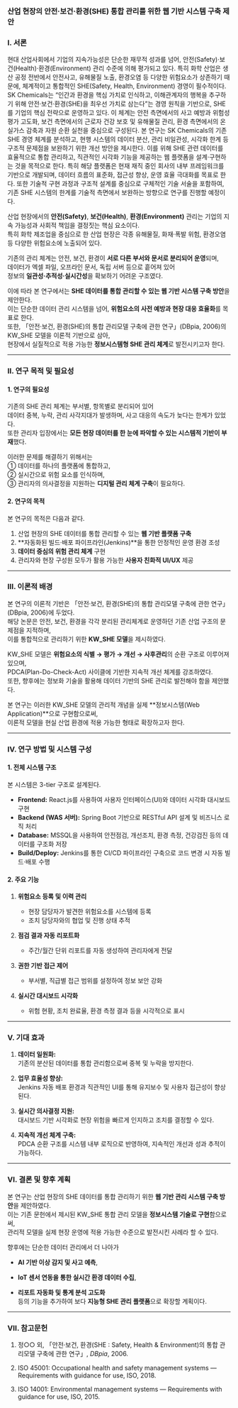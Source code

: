 ### **산업 현장의 안전·보건·환경(SHE) 통합 관리를 위한 웹 기반 시스템 구축 제안**


### Ⅰ. 서론
현대 산업사회에서 기업의 지속가능성은 단순한 재무적 성과를 넘어, 안전(Safety)·보건(Health)·환경(Environment) 관리 수준에 의해 평가되고 있다. 특히 화학 산업은 생산 공정 전반에서 안전사고, 유해물질 노출, 환경오염 등 다양한 위험요소가 상존하기 때문에, 체계적이고 통합적인 SHE(Safety, Health, Environment) 경영이 필수적이다.
SK Chemicals는 “인간과 환경을 핵심 가치로 인식하고, 이해관계자의 행복을 추구하기 위해 안전·보건·환경(SHE)을 최우선 가치로 삼는다”는 경영 원칙을 기반으로, SHE를 기업의 핵심 전략으로 운영하고 있다. 이 체계는 안전 측면에서의 사고 예방과 위험성 평가 고도화, 보건 측면에서의 근로자 건강 보호 및 유해물질 관리, 환경 측면에서의 온실가스 감축과 자원 순환 실천을 중심으로 구성된다.
본 연구는 SK Chemicals의 기존 SHE 경영 체계를 분석하고, 현행 시스템의 데이터 분산, 관리 비일관성, 시각화 한계 등 구조적 문제점을 보완하기 위한 개선 방안을 제시한다. 이를 위해 SHE 관련 데이터를 효율적으로 통합 관리하고, 직관적인 시각화 기능을 제공하는 웹 플랫폼을 설계·구현하는 것을 목적으로 한다. 특히 해당 플랫폼은 현재 재직 중인 회사의 내부 프레임워크를 기반으로 개발되며, 데이터 흐름의 표준화, 접근성 향상, 운영 효율 극대화를 목표로 한다. 또한 기술적 구현 과정과 구조적 설계를 중심으로 구체적인 기술 서술을 포함하여, 기존 SHE 시스템의 한계를 기술적 측면에서 보완하는 방향으로 연구를 진행할 예정이다.


산업 현장에서의 **안전(Safety)**, **보건(Health)**, **환경(Environment)** 관리는 기업의 지속 가능성과 사회적 책임을 결정짓는 핵심 요소이다.  
특히 화학 제조업을 중심으로 한 산업 현장은 각종 유해물질, 화재·폭발 위험, 환경오염 등 다양한 위험요소에 노출되어 있다.

기존의 관리 체계는 안전, 보건, 환경이 **서로 다른 부서와 문서로 분리되어 운영**되며,  
데이터가 엑셀 파일, 오프라인 문서, 독립 서버 등으로 흩어져 있어  
정보의 **일관성·추적성·실시간성**을 확보하기 어려운 구조였다.

이에 따라 본 연구에서는 **SHE 데이터를 통합 관리할 수 있는 웹 기반 시스템 구축 방안**을 제안한다.  
이는 단순한 데이터 관리 시스템을 넘어, **위험요소의 사전 예방과 현장 대응 효율화**를 목표로 한다.  
또한, 「안전·보건, 환경(SHE)의 통합 관리모델 구축에 관한 연구」(DBpia, 2006)의 KW_SHE 모델을 이론적 기반으로 삼아,  
현장에서 실질적으로 적용 가능한 **정보시스템형 SHE 관리 체계**로 발전시키고자 한다.

---

### Ⅱ. 연구 목적 및 필요성

#### 1. 연구의 필요성

기존의 SHE 관리 체계는 부서별, 항목별로 분리되어 있어  
데이터 중복, 누락, 관리 사각지대가 발생하며, 사고 대응의 속도가 늦다는 한계가 있었다.  
또한 관리자 입장에서는 **모든 현장 데이터를 한 눈에 파악할 수 있는 시스템적 기반이 부재**했다.

이러한 문제를 해결하기 위해서는  
① 데이터를 하나의 플랫폼에 통합하고,  
② 실시간으로 위험 요소를 인식하며,  
③ 관리자의 의사결정을 지원하는 **디지털 관리 체계 구축**이 필요하다.

#### 2. 연구의 목적

본 연구의 목적은 다음과 같다.

1. 산업 현장의 SHE 데이터를 통합 관리할 수 있는 **웹 기반 플랫폼 구축**
2. **자동화된 빌드·배포 파이프라인(Jenkins)**을 통한 안정적인 운영 환경 조성
3. **데이터 중심의 위험 관리 체계** 구현
4. 관리자와 현장 구성원 모두가 활용 가능한 **사용자 친화적 UI/UX** 제공

---

### Ⅲ. 이론적 배경

본 연구의 이론적 기반은 「안전·보건, 환경(SHE)의 통합 관리모델 구축에 관한 연구」(DBpia, 2006)에 두었다.  
해당 논문은 안전, 보건, 환경을 각각 분리된 관리체계로 운영하던 기존 산업 구조의 문제점을 지적하며,  
이를 통합적으로 관리하기 위한 **KW_SHE 모델**을 제시하였다.

KW_SHE 모델은 **위험요소의 식별 → 평가 → 개선 → 사후관리**의 순환 구조로 이루어져 있으며,  
PDCA(Plan-Do-Check-Act) 사이클에 기반한 지속적 개선 체계를 강조하였다.  
또한, 향후에는 정보화 기술을 활용해 데이터 기반의 SHE 관리로 발전해야 함을 제안했다.

본 연구는 이러한 KW_SHE 모델의 관리적 개념을 실제 **정보시스템(Web Application)**으로 구현함으로써,  
이론적 모델을 현실 산업 환경에 적용 가능한 형태로 확장하고자 한다.

---

### Ⅳ. 연구 방법 및 시스템 구성

#### 1. 전체 시스템 구조

본 시스템은 3-tier 구조로 설계된다.

- **Frontend:** React.js를 사용하여 사용자 인터페이스(UI)와 데이터 시각화 대시보드 구현
- **Backend (WAS 서버):** Spring Boot 기반으로 RESTful API 설계 및 비즈니스 로직 처리
- **Database:** MSSQL을 사용하여 안전점검, 개선조치, 환경 측정, 건강검진 등의 데이터를 구조화 저장
- **Build/Deploy:** Jenkins를 통한 CI/CD 파이프라인 구축으로 코드 변경 시 자동 빌드·배포 수행

#### 2. 주요 기능

1. **위험요소 등록 및 이력 관리**
    - 현장 담당자가 발견한 위험요소를 시스템에 등록
    - 조치 담당자와의 협업 및 진행 상태 추적
        
2. **점검 결과 자동 리포트화**
    - 주간/월간 단위 리포트를 자동 생성하여 관리자에게 전달
        
3. **권한 기반 접근 제어**
    - 부서별, 직급별 접근 범위를 설정하여 정보 보안 강화
        
4. **실시간 대시보드 시각화**
    - 위험 현황, 조치 완료율, 환경 측정 결과 등을 시각적으로 표시
        

---

### Ⅴ. 기대 효과

1. **데이터 일원화:**  
    기존의 분산된 데이터를 통합 관리함으로써 중복 및 누락을 방지한다.
    
2. **업무 효율성 향상:**  
    Jenkins 자동 배포 환경과 직관적인 UI를 통해 유지보수 및 사용자 접근성이 향상된다.
    
3. **실시간 의사결정 지원:**  
    대시보드 기반 시각화로 현장 위험을 빠르게 인지하고 조치를 결정할 수 있다.
    
4. **지속적 개선 체계 구축:**  
    PDCA 순환 구조를 시스템 내부 로직으로 반영하여, 지속적인 개선과 성과 추적이 가능하다.
    

---

### Ⅵ. 결론 및 향후 계획

본 연구는 산업 현장의 SHE 데이터를 통합 관리하기 위한 **웹 기반 관리 시스템 구축 방안**을 제안하였다.  
이는 기존 문헌에서 제시된 KW_SHE 통합 관리 모델을 **정보시스템 기술로 구현**함으로써,  
관리적 모델을 실제 현장 운영에 적용 가능한 수준으로 발전시킨 사례라 할 수 있다.

향후에는 단순한 데이터 관리에서 더 나아가

- **AI 기반 이상 감지 및 사고 예측**,
    
- **IoT 센서 연동을 통한 실시간 환경 데이터 수집**,
    
- **리포트 자동화 및 통계 분석 고도화**  
    등의 기능을 추가하여 보다 **지능형 SHE 관리 플랫폼**으로 확장할 계획이다.
    

---

### Ⅶ. 참고문헌

1. 정○○ 외, 「안전·보건, 환경(SHE : Safety, Health & Environment)의 통합 관리모델 구축에 관한 연구」, _DBpia_, 2006.
    
2. ISO 45001: Occupational health and safety management systems — Requirements with guidance for use, ISO, 2018.
    
3. ISO 14001: Environmental management systems — Requirements with guidance for use, ISO, 2015.
    
